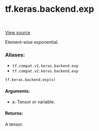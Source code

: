 <div itemscope itemtype="http://developers.google.com/ReferenceObject">
<meta itemprop="name" content="tf.keras.backend.exp" />
<meta itemprop="path" content="Stable" />
</div>

# tf.keras.backend.exp

<!-- Insert buttons -->

<table class="tfo-notebook-buttons tfo-api" align="left">
</table>

<a target="_blank" href="/code/stable/tensorflow/python/keras/backend.py">View source</a>



<!-- Start diff -->
Element-wise exponential.

### Aliases:

* `tf.compat.v1.keras.backend.exp`
* `tf.compat.v2.keras.backend.exp`


``` python
tf.keras.backend.exp(x)
```



<!-- Placeholder for "Used in" -->


#### Arguments:


* <b>`x`</b>: Tensor or variable.


#### Returns:

A tensor.
